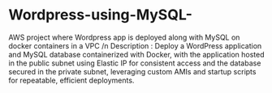 # Wordpress-using-MySQL-
AWS project where Wordpress app is deployed along with MySQL on docker containers in a VPC
/n Description : Deploy a WordPress application and MySQL database containerized with Docker, with the application
hosted in the public subnet using Elastic IP for consistent access and the database secured in the private
subnet, leveraging custom AMIs and startup scripts for repeatable, efficient deployments.


